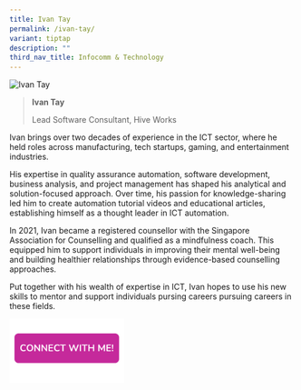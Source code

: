 ```yaml
---
title: Ivan Tay
permalink: /ivan-tay/
variant: tiptap
description: ""
third_nav_title: Infocomm & Technology
---
```

<blockquote>
<p></p>
</blockquote>
<div class="isomer-image-wrapper">
<img style="width: 40%;" height="auto" width="100%" alt="Ivan Tay" src="https://res.cloudinary.com/glide/image/fetch/f_auto,w_1425,h_1425,c_lfill,g_faces/https%3A%2F%2Fstorage.googleapis.com%2Fglide-prod.appspot.com%2Fuploads-v2%2FoO3BVxu31BIejjDjpF2U%2Fpub%2FshlPjeq94xjlhXrTkxJf.png">
</div>
<blockquote>
<p></p>
<p><strong>Ivan Tay</strong>
</p>
<p>Lead Software Consultant, Hive Works</p>
</blockquote>
<p></p>
<p>Ivan brings over two decades of experience in the ICT sector, where he
held roles across manufacturing, tech startups, gaming, and entertainment
industries.</p>
<p>His expertise in quality assurance automation, software development, business
analysis, and project management has shaped his analytical and solution-focused
approach. Over time, his passion for knowledge-sharing led him to create
automation tutorial videos and educational articles, establishing himself
as a thought leader in ICT automation.</p>
<p>In 2021, Ivan became a registered counsellor with the Singapore Association
for Counselling and qualified as a mindfulness coach. This equipped him
to support individuals in improving their mental well-being and building
healthier relationships through evidence-based counselling approaches.</p>
<p>Put together with his wealth of expertise in ICT, Ivan hopes to use his
new skills to mentor and support individuals pursing careers pursuing careers
in these fields.</p>
<p></p>
<p></p><a class="isomer-image-wrapper" href="https://form.gov.sg/677f3d3555b304aff4af5d18"><img style="width: 40%;" height="auto" width="100%" alt="" src="/images/CONNECT_WITH_ME.png"></a>
<p></p>